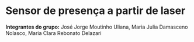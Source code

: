# Sensor de presença a partir de laser

**Integrantes do grupo:** José Jorge Moutinho Uliana, Maria Julia Damasceno Nolasco, Maria Clara Rebonato Delazari